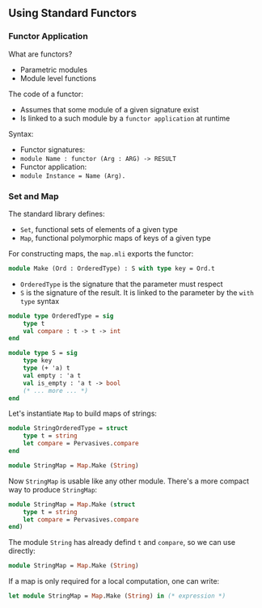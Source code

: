 ## Using Standard Functors

### Functor Application

What are functors?

* Parametric modules
* Module level functions

The code of a functor:

* Assumes that some module of a given signature exist
* Is linked to a such module by a `functor application` at runtime

Syntax:

* Functor signatures:
 * `module Name : functor (Arg : ARG) -> RESULT`
* Functor application:
 * `module Instance = Name (Arg).`

### Set and Map

The standard library defines:

* `Set`, functional sets of elements of a given type
* `Map`, functional polymorphic maps of keys of a given type

For constructing maps, the `map.mli` exports the functor:

```ocaml
module Make (Ord : OrderedType) : S with type key = Ord.t
```

* `OrderedType` is the signature that the parameter must respect
* `S` is the signature of the result. It is linked to the parameter by the `with type` syntax

```ocaml
module type OrderedType = sig
    type t
    val compare : t -> t -> int
end
```

```ocaml
module type S = sig
    type key
    type (+ 'a) t
    val empty : 'a t
    val is_empty : 'a t -> bool
    (* ... more ... *)
end
```

Let's instantiate `Map` to build maps of strings:

```ocaml
module StringOrderedType = struct
    type t = string
    let compare = Pervasives.compare
end

module StringMap = Map.Make (String)
```

Now `StringMap` is usable like any other module. There's a more compact way to produce `StringMap`:

```ocaml
module StringMap = Map.Make (struct
    type t = string
    let compare = Pervasives.compare
end)
```

The module `String` has already defind `t` and `compare`, so we can use directly:

```ocaml
module StringMap = Map.Make (String)
```

If a map is only required for a local computation, one can write:

```ocaml
let module StringMap = Map.Make (String) in (* expression *)
```

